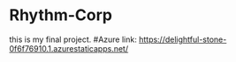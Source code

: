 # Rhythm-Corp
this is my final project.
#Azure link: https://delightful-stone-0f6f76910.1.azurestaticapps.net/
